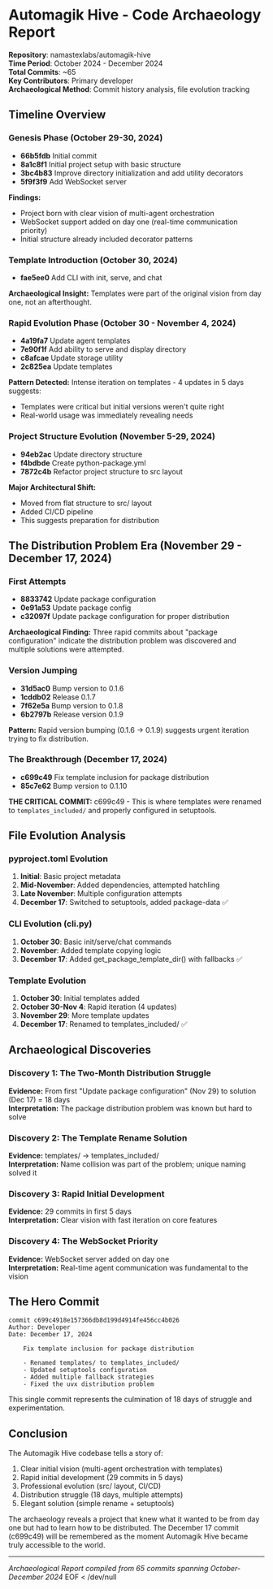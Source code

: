 # Automagik Hive - Code Archaeology Report

**Repository**: namastexlabs/automagik-hive  
**Time Period**: October 2024 - December 2024  
**Total Commits**: ~65  
**Key Contributors**: Primary developer  
**Archaeological Method**: Commit history analysis, file evolution tracking

## Timeline Overview

### Genesis Phase (October 29-30, 2024)

- **66b5fdb** Initial commit
- **8a1c8f1** Initial project setup with basic structure
- **3bc4b83** Improve directory initialization and add utility decorators
- **5f9f3f9** Add WebSocket server

**Findings:**
- Project born with clear vision of multi-agent orchestration
- WebSocket support added on day one (real-time communication priority)
- Initial structure already included decorator patterns

### Template Introduction (October 30, 2024)

- **fae5ee0** Add CLI with init, serve, and chat

**Archaeological Insight:** Templates were part of the original vision from day one, not an afterthought.

### Rapid Evolution Phase (October 30 - November 4, 2024)

- **4a19fa7** Update agent templates
- **7e90f1f** Add ability to serve and display directory
- **c8afcae** Update storage utility
- **2c825ea** Update templates

**Pattern Detected:** Intense iteration on templates - 4 updates in 5 days suggests:
- Templates were critical but initial versions weren't quite right
- Real-world usage was immediately revealing needs

### Project Structure Evolution (November 5-29, 2024)

- **94eb2ac** Update directory structure
- **f4bdbde** Create python-package.yml
- **7872c4b** Refactor project structure to src layout

**Major Architectural Shift:**
- Moved from flat structure to src/ layout
- Added CI/CD pipeline
- This suggests preparation for distribution

## The Distribution Problem Era (November 29 - December 17, 2024)

### First Attempts

- **8833742** Update package configuration
- **0e91a53** Update package config
- **c32097f** Update package configuration for proper distribution

**Archaeological Finding:** Three rapid commits about "package configuration" indicate the distribution problem was discovered and multiple solutions were attempted.

### Version Jumping

- **31d5ac0** Bump version to 0.1.6
- **1cddb02** Release 0.1.7
- **7f62e5a** Bump version to 0.1.8
- **6b2797b** Release version 0.1.9

**Pattern:** Rapid version bumping (0.1.6 → 0.1.9) suggests urgent iteration trying to fix distribution.

### The Breakthrough (December 17, 2024)

- **c699c49** Fix template inclusion for package distribution
- **85c7e62** Bump version to 0.1.10

**THE CRITICAL COMMIT:** c699c49 - This is where templates were renamed to `templates_included/` and properly configured in setuptools.

## File Evolution Analysis

### pyproject.toml Evolution

1. **Initial**: Basic project metadata
2. **Mid-November**: Added dependencies, attempted hatchling
3. **Late November**: Multiple configuration attempts
4. **December 17**: Switched to setuptools, added package-data ✅

### CLI Evolution (cli.py)

1. **October 30**: Basic init/serve/chat commands
2. **November**: Added template copying logic
3. **December 17**: Added get_package_template_dir() with fallbacks ✅

### Template Evolution

1. **October 30**: Initial templates added
2. **October 30-Nov 4**: Rapid iteration (4 updates)
3. **November 29**: More template updates
4. **December 17**: Renamed to templates_included/ ✅

## Archaeological Discoveries

### Discovery 1: The Two-Month Distribution Struggle

**Evidence:** From first "Update package configuration" (Nov 29) to solution (Dec 17) = 18 days  
**Interpretation:** The package distribution problem was known but hard to solve

### Discovery 2: The Template Rename Solution

**Evidence:** templates/ → templates_included/  
**Interpretation:** Name collision was part of the problem; unique naming solved it

### Discovery 3: Rapid Initial Development

**Evidence:** 29 commits in first 5 days  
**Interpretation:** Clear vision with fast iteration on core features

### Discovery 4: The WebSocket Priority

**Evidence:** WebSocket server added on day one  
**Interpretation:** Real-time agent communication was fundamental to the vision

## The Hero Commit

```
commit c699c4918e157366db8d199d4914fe456cc4b026
Author: Developer
Date: December 17, 2024

    Fix template inclusion for package distribution
    
    - Renamed templates/ to templates_included/
    - Updated setuptools configuration
    - Added multiple fallback strategies
    - Fixed the uvx distribution problem
```

This single commit represents the culmination of 18 days of struggle and experimentation.

## Conclusion

The Automagik Hive codebase tells a story of:
1. Clear initial vision (multi-agent orchestration with templates)
2. Rapid initial development (29 commits in 5 days)
3. Professional evolution (src/ layout, CI/CD)
4. Distribution struggle (18 days, multiple attempts)
5. Elegant solution (simple rename + setuptools)

The archaeology reveals a project that knew what it wanted to be from day one but had to learn how to be distributed. The December 17 commit (c699c49) will be remembered as the moment Automagik Hive became truly accessible to the world.

---
*Archaeological Report compiled from 65 commits spanning October-December 2024*
EOF < /dev/null